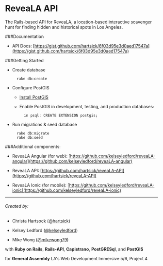 # ReveaLA API

The Rails-based API for ReveaLA, a location-based interactive scavenger hunt for finding hidden and historical spots in Los Angeles.

###Documentation

* API Docs: [https://gist.github.com/hartsick/6f03d95e3d0aed17547a](https://gist.github.com/hartsick/6f03d95e3d0aed17547a)

###Getting Started

* Create database
		
		rake db:create
	
* Configure PostGIS
	* [Install PostGIS](http://postgis.net/install/all/)

	* Enable PostGIS in development, testing, and production databases:
			
			in psql: CREATE EXTENSION postgis;
		
						
* Run migrations & seed database
		
		rake db:migrate
		rake db:seed


###Additional components:

* ReveaLA Angular (for web): [https://github.com/kelseyledford/reveaLA-angular](https://github.com/kelseyledford/reveaLA-angular)

* ReveaLA API: [https://github.com/hartsick/reveaLA-API](https://github.com/hartsick/reveaLA-API)

* ReveaLA Ionic (for mobile): [https://github.com/kelseyledford/reveaLA-ionic](https://github.com/kelseyledford/reveaLA-ionic)

---

###### Created by: 
* Christa Hartsock ([@hartsick](http://github.com/hartsick))

* Kelsey Ledford ([@kelseyledford](http://github.com/kelseyledford))

* Mike Wong ([@mikewong79](http://github.com/mikewong79))

with **Ruby on Rails**, **Rails-API**, **Capistrano**, **PostGRESql**, and **PostGIS** 

for **General Assembly** LA's Web Development Immersive 5/6, Project 4
